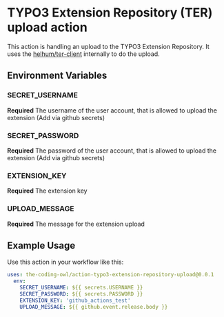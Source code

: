 # TYPO3 Extension Repository (TER) upload action

This action is handling an upload to the TYPO3 Extension Repository.
It uses the [helhum/ter-client](https://github.com/helhum/ter-client) internally to do the upload.

## Environment Variables

### SECRET_USERNAME
**Required** The username of the user account, that is allowed to upload the extension (Add via github secrets)

### SECRET_PASSWORD
**Required** The password of the user account, that is allowed to upload the extension (Add via github secrets)

### EXTENSION_KEY
**Required** The extension key

### UPLOAD_MESSAGE
**Required** The message for the extension upload

## Example Usage
Use this action in your workflow like this:

```yaml
uses: the-coding-owl/action-typo3-extension-repository-upload@0.0.1
  env: 
    SECRET_USERNAME: ${{ secrets.USERNAME }}
    SECRET_PASSWORD: ${{ secrets.PASSWORD }}
    EXTENSION_KEY: 'github_actions_test'
    UPLOAD_MESSAGE: ${{ github.event.release.body }}
```